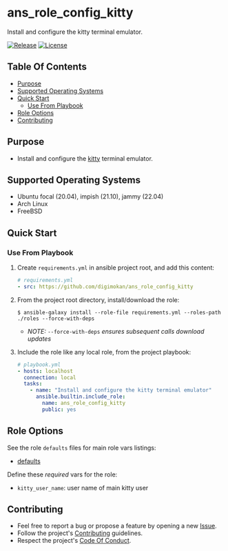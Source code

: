 # ans_role_config_kitty

Install and configure the kitty terminal emulator.

[![Release](https://img.shields.io/github/release/digimokan/ans_role_config_kitty.svg?label=release)](https://github.com/digimokan/ans_role_config_kitty/releases/latest "Latest Release Notes")
[![License](https://img.shields.io/badge/license-MIT-blue.svg?label=license)](LICENSE.md "Project License")

## Table Of Contents

* [Purpose](#purpose)
* [Supported Operating Systems](#supported-operating-systems)
* [Quick Start](#quick-start)
    * [Use From Playbook](#use-from-playbook)
* [Role Options](#role-options)
* [Contributing](#contributing)

## Purpose

* Install and configure the [kitty](https://sw.kovidgoyal.net/kitty/)
  terminal emulator.

## Supported Operating Systems

* Ubuntu focal (20.04), impish (21.10), jammy (22.04)
* Arch Linux
* FreeBSD

## Quick Start

### Use From Playbook

1. Create `requirements.yml` in ansible project root, and add this content:

   ```yaml
   # requirements.yml
   - src: https://github.com/digimokan/ans_role_config_kitty
   ```

2. From the project root directory, install/download the role:

   ```shell
   $ ansible-galaxy install --role-file requirements.yml --roles-path ./roles --force-with-deps
   ```

   * _NOTE:_ `--force-with-deps` _ensures subsequent calls download updates_

3. Include the role like any local role, from the project playbook:

   ```yaml
   # playbook.yml
   - hosts: localhost
     connection: local
     tasks:
       - name: "Install and configure the kitty terminal emulator"
         ansible.builtin.include_role:
           name: ans_role_config_kitty
           public: yes
   ```

## Role Options

See the role `defaults` files for main role vars listings:

  * [defaults](../defaults/main/)

Define these _required_ vars for the role:

  * `kitty_user_name`: user name of main kitty user

## Contributing

* Feel free to report a bug or propose a feature by opening a new
  [Issue](https://github.com/digimokan/ans_role_config_kitty/issues).
* Follow the project's [Contributing](CONTRIBUTING.md) guidelines.
* Respect the project's [Code Of Conduct](CODE_OF_CONDUCT.md).

